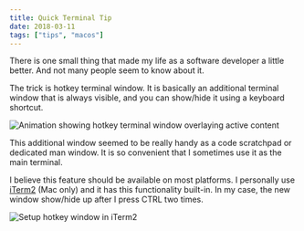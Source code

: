 ```yaml
---
title: Quick Terminal Tip
date: 2018-03-11
tags: ["tips", "macos"]
---
```


There is one small thing that made my life as a software developer a little better. And not many people seem to know about it.

The trick is hotkey terminal window. It is basically an additional terminal window that is always visible, and you can show/hide it using a keyboard shortcut.

![Animation showing hotkey terminal window overlaying active content](/blog/images/quick-terminal-tip/preview.gif)

This additional window seemed to be really handy as a code scratchpad or dedicated man window. It is so convenient that I sometimes use it as the main terminal.

I believe this feature should be available on most platforms. I personally use [iTerm2](https://www.iterm2.com/) (Mac only) and it has this functionality built-in. In my case, the new window show/hide up after I press CTRL two times.

![Setup hotkey window in iTerm2](/blog/images/quick-terminal-tip/iterm.png)
